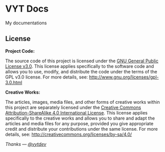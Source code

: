 # VYT Docs

My documentations

## License

**Project Code:**

The source code of this project is licensed under the [GNU General Public License v3.0](LICENSE.txt).
This license applies specifically to the software code and allows you to use, modify, and distribute
the code under the terms of the GPL v3.0 license. For more details, see: http://www.gnu.org/licenses/gpl-3.0.html

**Creative Works:**

The articles, images, media files, and other forms of creative works within this project are separately
licensed under the [Creative Commons Attribution-ShareAlike 4.0 International License](LICENSE_CC-BY-SA-4.0.txt).
This license applies specifically to the creative works and allows you to share and adapt the articles
and media files for any purpose, provided you give appropriate credit and distribute your contributions
under the same license. For more details, see: http://creativecommons.org/licenses/by-sa/4.0/

*Thanks — [@vytdev](https://github.com/vytdev)*
